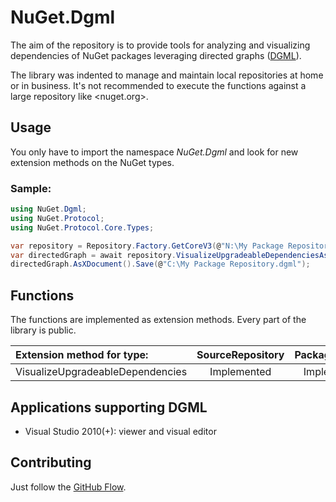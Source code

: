 # NuGet.Dgml

The aim of the repository is to provide tools for analyzing and visualizing
dependencies of NuGet packages leveraging directed graphs
([DGML](https://en.wikipedia.org/wiki/DGML)).

The library was indented to manage and maintain local repositories at home or
in business. It's not recommended to execute the functions against a large
repository like <nuget.org>.

## Usage

You only have to import the namespace *NuGet.Dgml* and look for new extension
methods on the NuGet types.

### Sample:

```c#
using NuGet.Dgml;
using NuGet.Protocol;
using NuGet.Protocol.Core.Types;

var repository = Repository.Factory.GetCoreV3(@"N:\My Package Repository\");
var directedGraph = await repository.VisualizeUpgradeableDependenciesAsync().ConfigureAwait(false);
directedGraph.AsXDocument().Save(@"C:\My Package Repository.dgml");
```

## Functions

The functions are implemented as extension methods. Every part of the library is public.

| Extension method for type: | SourceRepository | PackageIdentity |
|:--|:-:|:-:|
| VisualizeUpgradeableDependencies | Implemented  | Implemented |

## Applications supporting DGML

- Visual Studio 2010(+): viewer and visual editor

## Contributing

Just follow the [GitHub Flow](https://guides.github.com/introduction/flow/).
